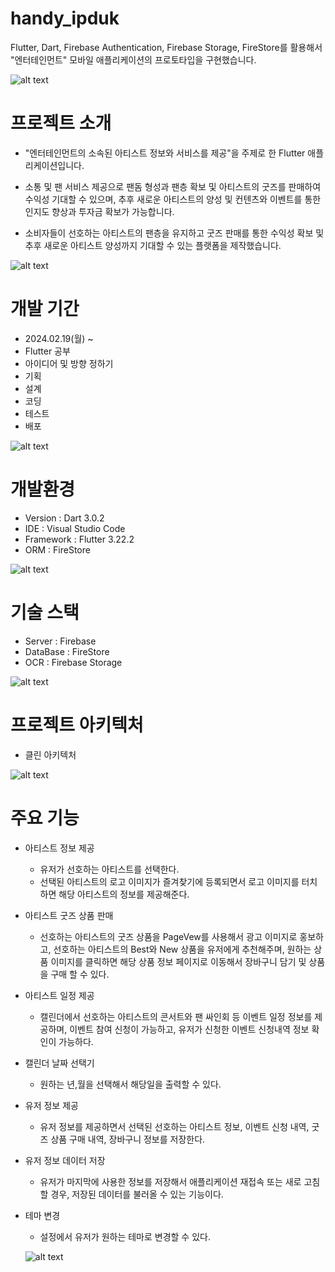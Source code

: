# handy_ipduk
Flutter, Dart, Firebase Authentication, Firebase Storage, FireStore를 활용해서
"엔터테인먼트" 모바일 애플리케이션의 프로토타입을 구현했습니다.

![alt text](img1.daumcdn-1.gif)

# 프로젝트 소개
- "엔터테인먼트의 소속된 아티스트 정보와 서비스를 제공"을 주제로 한 Flutter 애플리케이션입니다.

- 소통 및 팬 서비스 제공으로 팬돔 형성과 팬층 확보 및 아티스트의 굿즈를 판매하여 수익성 기대할 수 있으며,
추후 새로운 아티스트의 양성 및 컨텐츠와 이벤트를 통한 인지도 향상과 투자금 확보가 가능합니다.

- 소비자들이 선호하는 아티스트의 팬층을 유지하고 굿즈 판매를 통한 수익성 확보 및 추후 새로운 아티스트 양성까지 기대할 수 있는 플랫폼을 제작했습니다.

![alt text](img.gif)

# 개발 기간
- 2024.02.19(월) ~
- Flutter 공부
- 아이디어 및 방향 정하기
- 기획
- 설계
- 코딩
- 테스트
- 배포

![alt text](img1.daumcdn-2.gif)

# 개발환경
- Version : Dart 3.0.2
- IDE : Visual Studio Code
- Framework : Flutter 3.22.2
- ORM : FireStore

![alt text](img1.daumcdn-4.gif)

# 기술 스택
- Server : Firebase
- DataBase : FireStore
- OCR : Firebase Storage

![alt text](img1.daumcdn-3.gif)

# 프로젝트 아키텍처
- 클린 아키텍처

![alt text](189ed0fe43d581b7d.gif)

# 주요 기능
- 아티스트 정보 제공
  - 유저가 선호하는 아티스트를 선택한다.
  - 선택된 아티스트의 로고 이미지가 즐겨찾기에 등록되면서 로고 이미지를 터치하면 해당 아티스트의 정보를 제공해준다.

- 아티스트 굿즈 상품 판매
  - 선호하는 아티스트의 굿즈 상품을 PageVew를 사용해서 광고 이미지로 홍보하고, 선호하는 아티스트의 Best와 New 상품을 유저에게 추천해주며, 원하는 상품 이미지를 클릭하면 해당 상품 정보 페이지로 이동해서 장바구니 담기 및 상품을 구매 할 수 있다.

- 아티스트 일정 제공
  - 캘린더에서 선호하는 아티스트의 콘서트와 팬 싸인회 등 이벤트 일정 정보를 제공하며, 이벤트 참여 신청이 가능하고, 유저가 신청한 이벤트 신청내역 정보 확인이 가능하다.

- 캘린더 날짜 선택기
  - 원하는 년,월을 선택해서 해당일을 출력할 수 있다.

- 유저 정보 제공
  - 유저 정보를 제공하면서 선택된 선호하는 아티스트 정보, 이벤트 신청 내역, 굿즈 상품 구매 내역, 장바구니 정보를 저장한다. 

- 유저 정보 데이터 저장
  - 유저가 마지막에 사용한 정보를 저장해서 애플리케이션 재접속 또는 새로 고침할 경우, 저장된 데이터를 불러올 수 있는 기능이다. 

- 테마 변경
  - 설정에서 유저가 원하는 테마로 변경할 수 있다.

  ![alt text](edd210b5476d0c1aa88ea7efcc6a837bd6349b29.gif)

